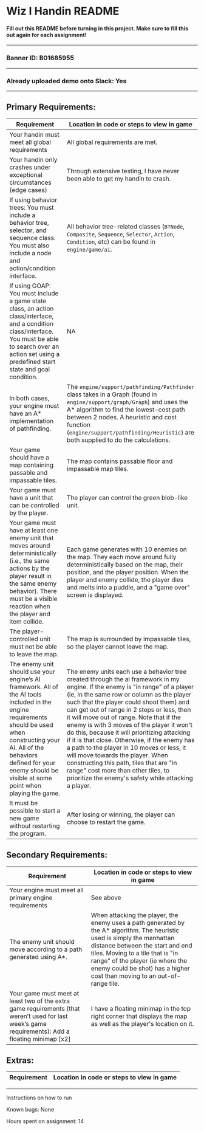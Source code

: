 # Wiz I Handin README
#### Fill out this README before turning in this project. Make sure to fill this out again for each assignment!
---
### Banner ID: B01685955
---
### Already uploaded demo onto Slack: Yes
---
## Primary Requirements:
| Requirement | Location in code or steps to view in game  |
|---|---|
| Your handin must meet all global requirements | All global requirements are met. |
| Your handin only crashes under exceptional circumstances (edge cases) | Through extensive testing, I have never been able to get my handin to crash. |
| If using behavior trees: You must include a behavior tree, selector, and sequence class. You must also include a node and action/condition interface. | All behavior tree-related classes (`BTNode`, `Composite`, `Sequence`, `Selector`, `Action`, `Condition`, etc) can be found in `engine/game/ai`.  |
| If using GOAP: You must include a game state class, an action class/interface, and a condition class/interface. You must be able to search over an action set using a predefined start state and goal condition. | NA |
| In both cases, your engine must have an A* implementation of pathfinding. | The `engine/support/pathfinding/Pathfinder` class takes in a Graph (found in `engine/support/graph/Graph`) and uses the A* algorithm to find the lowest-cost path between 2 nodes. A heuristic and cost function (`engine/support/pathfinding/Heuristic`) are both supplied to do the calculations. |
| Your game should have a map containing passable and impassable tiles. | The map contains passable floor and impassable map tiles. |
| Your game must have a unit that can be controlled by the player. | The player can control the green blob-like unit. |
| Your game must have at least one enemy unit that moves around deterministically (i.e., the same actions by the player result in the same enemy behavior). There must be a visible reaction when the player and item collide. | Each game generates with 10 enemies on the map. They each move around fully deterministically based on the map, their position, and the player position. When the player and enemy collide, the player dies and melts into a puddle, and a "game over" screen is displayed. |
| The player-controlled unit must not be able to leave the map. | The map is surrounded by impassable tiles, so the player cannot leave the map. |
| The enemy unit should use your engine’s AI framework. All of the AI tools included in the engine requirements should be used when constructing your AI. All of the behaviors defined for your enemy should be visible at some point when playing the game. | The enemy units each use a behavior tree created through the ai framework in my engine. If the enemy is "in range" of a player (ie, in the same row or column as the player such that the player could shoot them) and can get out of range in 2 steps or less, then it will move out of range. Note that if the enemy is with 3 moves of the player it won't do this, because it will prioritizing attacking if it is that close. Otherwise, if the enemy has a path to the player in 10 moves or less, it will move towards the player. When constructing this path, tiles that are "in range" cost more than other tiles, to prioritize the enemy's safety while attacking a player. |
| It must be possible to start a new game without restarting the program. | After losing or winning, the player can choose to restart the game. |


## Secondary Requirements:
| Requirement | Location in code or steps to view in game  |
|---|---|
| Your engine must meet all primary engine requirements | See above |
| The enemy unit should move according to a path generated using A*. | When attacking the player, the enemy uses a path generated by the A* algorithm. The heuristic used is simply the manhattan distance between the start and end tiles. Moving to a tile that is "in range" of the player (ie where the enemy could be shot) has a higher cost than moving to an out-of-range tile. |
| Your game must meet at least two of the extra game requirements (that weren’t used for last week’s game requirements): Add a floating minimap [x2] | I have a floating minimap in the top right corner that displays the map as well as the player's location on it. |

## Extras:
| Requirement | Location in code or steps to view in game  |
|---|---|

--------------------------------------------------------------

Instructions on how to run

Known bugs: None

Hours spent on assignment: 14
